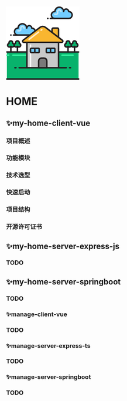 ![home](./markdown_media/home.png)
# HOME

## ✨my-home-client-vue
### 项目概述
### 功能模块
### 技术选型
### 快速启动
### 项目结构
### 开源许可证书


## ✨my-home-server-express-js
### TODO

## ✨my-home-server-springboot
### TODO

### ✨manage-client-vue
### TODO

### ✨manage-server-express-ts
### TODO

### ✨manage-server-springboot
### TODO
